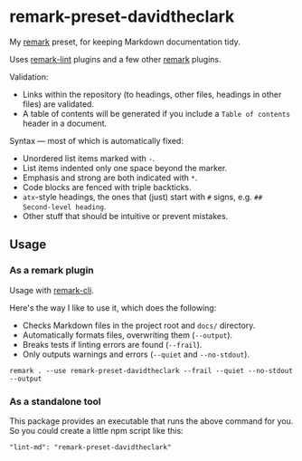 remark-preset-davidtheclark
============================

My [remark] preset, for keeping Markdown documentation tidy.

Uses [remark-lint] plugins and a few other [remark] plugins.

Validation:

- Links within the repository (to headings, other files, headings in other files) are validated.
- A table of contents will be generated if you include a `Table of contents` header in a document.

Syntax — most of which is automatically fixed:

- Unordered list items marked with `-`.
- List items indented only one space beyond the marker.
- Emphasis and strong are both indicated with `*`.
- Code blocks are fenced with triple backticks.
- `atx`-style headings, the ones that (just) start with `#` signs, e.g. `## Second-level heading`.
- Other stuff that should be intuitive or prevent mistakes.

## Usage

### As a remark plugin

Usage with [remark-cli](https://github.com/wooorm/remark/tree/master/packages/remark-cli).

Here's the way I like to use it, which does the following:

- Checks Markdown files in the project root and `docs/` directory.
- Automatically formats files, overwriting them (`--output`).
- Breaks tests if linting errors are found (`--frail`).
- Only outputs warnings and errors (`--quiet` and `--no-stdout`).

```
remark . --use remark-preset-davidtheclark --frail --quiet --no-stdout --output
```

### As a standalone tool

This package provides an executable that runs the above command for you.
So you could create a little npm script like this:

```
"lint-md": "remark-preset-davidtheclark"
```

[remark]: https://github.com/wooorm/remark
[remark-lint]: https://github.com/wooorm/remark-lint
